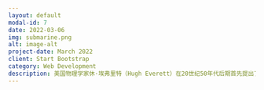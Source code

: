 ```yaml
---
layout: default
modal-id: 7
date: 2022-03-06
img: submarine.png
alt: image-alt
project-date: March 2022
client: Start Bootstrap
category: Web Development
description: 美国物理学家休·埃弗里特（Hugh Everett）在20世纪50年代后期首先提出了多世界理论（many-worlds theory），在这个理论中，我们所在的宇宙只是众多平行世界中的一个，这些平行世界每一纳秒（nanosecond）都在分支散开，相互之间不会交叉也不会交流。（多世界理论不同于多元宇宙（multiverse）的概念，多元宇宙的观点是在时空的不同区域存在许多自成一体的宇宙。）六十年过去了，这一理论依然是人类历史上最离奇但又完全合乎逻辑的构想之一，它直接源自量子力学的基本原理，并没有引入其他无关的元素。它已经成为了流行文化的精神食粮，尽管许多以多世界理论为灵感的电影和电视剧到头来还是在摆弄平行世界之间相互接触的桥段，这实际上是对多世界理论的一种藐视，比如2011年上映的电影《另一个地球》（Another Earth）。 
---
```

